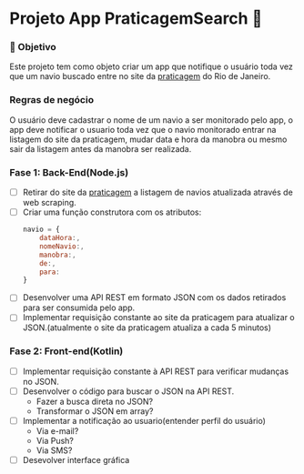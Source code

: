 # Projeto App PraticagemSearch :ship:

### :dart: Objetivo
Este projeto tem como objeto criar um app que notifique o usuário toda vez que um navio buscado entre no site da [praticagem](http://www.praticagem-rj.com.br/) do Rio de Janeiro.

### Regras de negócio
O usuário deve cadastrar o nome de um navio a ser monitorado pelo app, o app deve notificar o usuario toda vez que o navio monitorado entrar na listagem do site da praticagem, mudar data e hora da manobra ou mesmo sair da listagem antes da manobra ser realizada.

### Fase 1: Back-End(Node.js)

- [ ] Retirar do site da [praticagem](http://www.praticagem-rj.com.br/) a listagem de navios atualizada através de web scraping.
- [ ] Criar uma função construtora com os atributos:
    ~~~ Javascript
    navio = {
        dataHora:,
        nomeNavio:,
        manobra:,
        de:,
        para:
    }
    ~~~
- [ ] Desenvolver uma API REST em formato JSON com os dados retirados para ser consumida pelo app.
- [ ] Implementar requisição constante ao site da praticagem para atualizar o JSON.(atualmente o site da praticagem atualiza a cada 5 minutos)

### Fase 2: Front-end(Kotlin)

- [ ] Implementar requisição constante à API REST para verificar mudanças no JSON.
- [ ] Desenvolver o código para buscar o JSON na API REST.
    * Fazer a busca direta no JSON?
    * Transformar o JSON em array?
- [ ] Implementar a notificação ao usuario(entender perfil do usuário)
    * Via e-mail?
    * Via Push?
    * Via SMS?
- [ ] Desevolver interface gráfica
